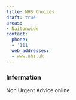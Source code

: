 ```yaml
---
title: NHS Choices
draft: true
areas:
- Naitonwide
contact:
  phone:
  - '111'
  web_addresses:
  - www.nhs.uk
---
```


### Information
Non Urgent Advice online

